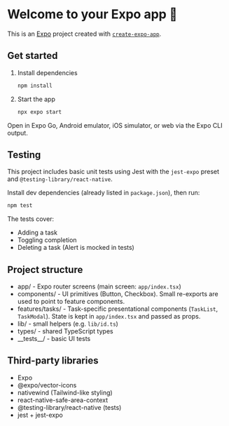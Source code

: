 # Welcome to your Expo app 👋

This is an [Expo](https://expo.dev) project created with [`create-expo-app`](https://www.npmjs.com/package/create-expo-app).

## Get started

1. Install dependencies

   ```bash
   npm install
   ```

2. Start the app

   ```bash
   npx expo start
   ```

Open in Expo Go, Android emulator, iOS simulator, or web via the Expo CLI output.

## Testing

This project includes basic unit tests using Jest with the `jest-expo` preset and `@testing-library/react-native`.

Install dev dependencies (already listed in `package.json`), then run:

```bash
npm test
```

The tests cover:

- Adding a task
- Toggling completion
- Deleting a task (Alert is mocked in tests)

## Project structure

- app/ - Expo router screens (main screen: `app/index.tsx`)
- components/ - UI primitives (Button, Checkbox). Small re-exports are used to point to feature components.
- features/tasks/ - Task-specific presentational components (`TaskList`, `TaskModal`). State is kept in `app/index.tsx` and passed as props.
- lib/ - small helpers (e.g. `lib/id.ts`)
- types/ - shared TypeScript types
- \_\_tests\_\_/ - basic UI tests

## Third-party libraries

- Expo
- @expo/vector-icons
- nativewind (Tailwind-like styling)
- react-native-safe-area-context
- @testing-library/react-native (tests)
- jest + jest-expo
